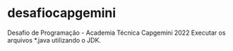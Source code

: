 # desafiocapgemini
Desafio de Programação - Academia Técnica Capgemini 2022
Executar os arquivos *.java utilizando o JDK.
